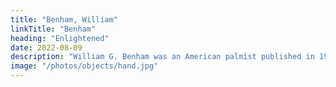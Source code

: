 ```yaml
---
title: "Benham, William"
linkTitle: "Benham"
heading: "Enlightened"
date: 2022-08-09
description: "William G. Benham was an American palmist published in 1900."
image: "/photos/objects/hand.jpg"
---
```

